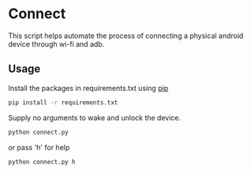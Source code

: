 # Connect
This script helps automate the process of connecting a physical android device through wi-fi and adb.

## Usage
Install the packages in requirements.txt using [pip](https://pip.pypa.io/en/stable/cli/pip_download/)
```bash
pip install -r requirements.txt
```
Supply no arguments to wake and unlock the device.
```bash
python connect.py
```
or pass 'h' for help
```bash
python connect.py h
```